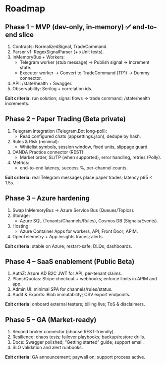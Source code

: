 # Roadmap

## Phase 1 – MVP (dev-only, in-memory) ✅ end-to-end slice
1. Contracts: NormalizedSignal, TradeCommand.
2. Parser v1: RegexSignalParser (+ xUnit tests).
3. InMemoryBus + Workers:
   - Telegram worker (stub message) → Publish signal → Increment state.
   - Executor worker → Convert to TradeCommand (TP1) → Dummy connector.
4. API: /state/health + Swagger.
5. Observability: Serilog + correlation ids.

**Exit criteria:** run solution; signal flows → trade command; /state/health increments.

## Phase 2 – Paper Trading (Beta private)
1. Telegram integration (Telegram.Bot long-poll):
   - Read configured chats (appsettings.json), dedupe by hash.
2. Rules & Risk (minimal):
   - Whitelist symbols, session window, fixed units, slippage guard.
3. OANDA Practice connector (REST):
   - Market order, SL/TP (when supported), error handling, retries (Polly).
4. Metrics:
   - end-to-end latency, success %, per-channel counts.

**Exit criteria:** real Telegram messages place paper trades; latency p95 < 1.5s.

## Phase 3 – Azure hardening
1. Swap InMemoryBus → Azure Service Bus (Queues/Topics).
2. Storage:
   - Azure SQL (Tenants/Channels/Rules), Cosmos DB (Signals/Events).
3. Hosting:
   - Azure Container Apps for workers, API; Front Door; APIM.
4. OpenTelemetry + App Insights traces; alerts.

**Exit criteria:** stable on Azure; restart-safe; DLQs; dashboards.

## Phase 4 – SaaS enablement (Public Beta)
1. AuthZ: Azure AD B2C JWT for API; per-tenant claims.
2. Plans/Quotas: Stripe checkout + webhooks; enforce limits in APIM and app.
3. Admin UI: minimal SPA for channels/rules/status.
4. Audit & Exports: Blob immutability; CSV export endpoints.

**Exit criteria:** onboard external testers; billing live; ToS & disclaimers.

## Phase 5 – GA (Market-ready)
1. Second broker connector (choose REST-friendly).
2. Resilience: chaos tests; failover playbooks; backup/restore drills.
3. Docs: Swagger polished; “Getting started” guide; support email.
4. SLO validation and alert runbooks.

**Exit criteria:** GA announcement; paywall on; support process active.
